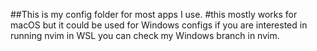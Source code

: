 ##This is my config folder for most apps I use.
#this mostly works for macOS but it could be used for Windows configs
if you are interested in running nvim in WSL you can check my Windows branch in nvim.
